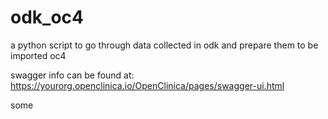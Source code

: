 # odk_oc4
a python script to go through data collected in odk and prepare them to be imported oc4

swagger info can be found at:
https://yourorg.openclinica.io/OpenClinica/pages/swagger-ui.html

some